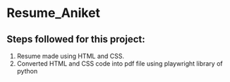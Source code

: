 # Resume_Aniket

## Steps followed for this project:
  1) Resume made using HTML and CSS.
  2) Converted HTML and CSS code into pdf file using playwright library of python


